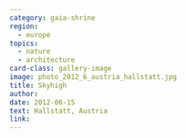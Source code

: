 ```yaml
---
category: gaia-shrine
region:
  - europe
topics:
  - nature
  - architecture
card-class: gallery-image
image: photo_2012_6_austria_hallstatt.jpg
title: Skyhigh
author:
date: 2012-06-15
text: Hallstatt, Austria
link:
---
```

